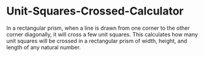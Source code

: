 # Unit-Squares-Crossed-Calculator
In a rectangular prism, when a line is drawn from one corner to the other corner diagonally, it will cross a few unit squares. This calculates how many unit squares will be crossed in a rectangular prism of width, height, and length of any natural number.
